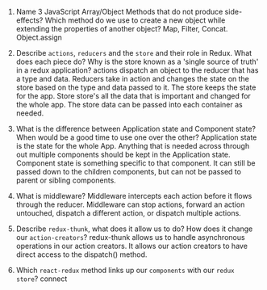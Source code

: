 1.  Name 3 JavaScript Array/Object Methods that do not produce side-effects? Which method do we use to create a new object while extending the properties of another object?
    Map, Filter, Concat. Object.assign

1.  Describe `actions`, `reducers` and the `store` and their role in Redux. What does each piece do? Why is the store known as a 'single source of truth' in a redux application?
    actions dispatch an object to the reducer that has a type and data. Reducers take in action and changes the state on the store based on the type and data passed to it. The store keeps the state for the app. Store store's all the data that is important and changed for the whole app. The store data can be passed into each container as needed.

1.  What is the difference between Application state and Component state? When would be a good time to use one over the other?
    Application state is the state for the whole App. Anything that is needed across through out multiple components should be kept in the Application state. Component state is something specific to that component. It can still be passed down to the children components, but can not be passed to parent or sibling components.

1.  What is middleware?
    Middleware intercepts each action before it flows through the reducer. Middleware can stop actions, forward an action untouched, dispatch a different action, or dispatch multiple actions.

1.  Describe `redux-thunk`, what does it allow us to do? How does it change our `action-creators`?
    redux-thunk allows us to handle asynchronous operations in our action creators. It allows our action creators to have direct access to the dispatch() method.

1.  Which `react-redux` method links up our `components` with our `redux store`?
    connect
